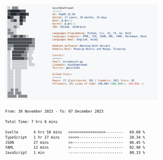 <a href="https://github.com/AyushSehrawat/AyushSehrawat">
  <picture>
    <source media="(prefers-color-scheme: dark)" srcset="https://raw.githubusercontent.com/AyushSehrawat/AyushSehrawat/main/dark_mode.svg">
    <img alt="Andrew Grant's GitHub Profile README" src="https://raw.githubusercontent.com/AyushSehrawat/AyushSehrawat/main/light_mode.svg">
  </picture>
</a>

<!--START_SECTION:waka-->

```txt
From: 30 November 2023 - To: 07 December 2023

Total Time: 7 hrs 8 mins

Svelte       4 hrs 58 mins   >>>>>>>>>>>>>>>>>--------   69.60 %
TypeScript   1 hr 27 mins    >>>>>--------------------   20.34 %
JSON         27 mins         >>-----------------------   06.45 %
YAML         12 mins         >------------------------   02.90 %
JavaScript   1 min           -------------------------   00.33 %
```

<!--END_SECTION:waka-->
